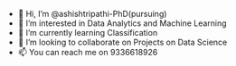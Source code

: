 - 👋 Hi, I’m @ashishtripathi-PhD(pursuing)
- 👀 I’m interested in Data Analytics and Machine Learning
- 🌱 I’m currently learning Classification
- 💞️ I’m looking to collaborate on Projects on Data Science
- 📫 You can reach me on 9336618926


